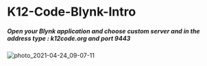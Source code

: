 # K12-Code-Blynk-Intro

##### Open your Blynk application and choose custom server and in the address type : k12code.org and port 9443

![photo_2021-04-24_09-07-11](https://user-images.githubusercontent.com/41247468/115965141-7a818100-a4dc-11eb-8f1a-b753ea8def27.jpg)
